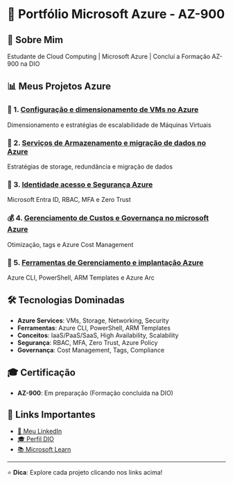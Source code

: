 # 🚀 Portfólio Microsoft Azure - AZ-900

## 👋 Sobre Mim
Estudante de Cloud Computing | Microsoft Azure | Concluí a Formação AZ-900 na DIO

## 📊 Meus Projetos Azure
### 🔧 1. [Configuração e dimensionamento de VMs no Azure](https://github.com/Dani-dba/Configurando-recursos-e-dimensionamento-em-VMs-na-azure)
Dimensionamento e estratégias de escalabilidade de Máquinas Virtuais

### 💾 2. [Serviços de Armazenamento e migração de dados no Azure](https://github.com/Dani-dba/Servicos-de-armazenamento-e-migracao-de-dados-no-azure)
Estratégias de storage, redundância e migração de dados

### 🔐 3. [Identidade acesso e Segurança Azure](https://github.com/Dani-dba/Identidade-Acesso-e-Seguranca-no-Microsoft-Azure)
Microsoft Entra ID, RBAC, MFA e Zero Trust

### 💰 4. [Gerenciamento de Custos e Governança no microsoft Azure](https://github.com/Dani-dba/Gerenciamento-de-Custos-e-Governanca-no-Microsoft-Azure)
Otimização, tags e Azure Cost Management

### 📝 5. [Ferramentas de Gerenciamento e implantação Azure](https://github.com/Dani-dba/Ferramentas-de-Gerenciamento-e-Implantacao-Azure)
Azure CLI, PowerShell, ARM Templates e Azure Arc

## 🛠️ Tecnologias Dominadas
- **Azure Services**: VMs, Storage, Networking, Security
- **Ferramentas**: Azure CLI, PowerShell, ARM Templates
- **Conceitos**: IaaS/PaaS/SaaS, High Availability, Scalability
- **Segurança**: RBAC, MFA, Zero Trust, Azure Policy
- **Governança**: Cost Management, Tags, Compliance

## 🎓 Certificação
- **AZ-900**: Em preparação (Formação concluída na DIO)

## 🔗 Links Importantes
- [📝 Meu LinkedIn](https://www.linkedin.com/in/danielle-goes/)
- [🎓 Perfil DIO](https://dio.me/users/daniellegoessoares)
- [📚 Microsoft Learn](https://learn.microsoft.com/pt-br/users/me/)

---

⭐ **Dica**: Explore cada projeto clicando nos links acima!
